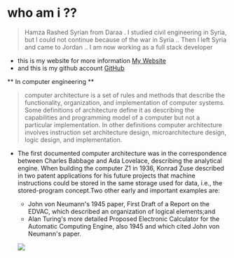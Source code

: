 
# who am i ?? 
 > Hamza Rashed Syrian from Daraa . I studied civil engineering in Syria, but I could not continue because of the war in Syria .. Then I left Syria and came to Jordan ..
I am now working as a full stack developer
* this is my website for more information [My Website](https://hamzarashed.herokuapp.com/)
* and this is my github account [GitHub](https://github.com/Hamza-Rashed/)

 ** In computer engineering **
> computer architecture is a set of rules and methods that describe the functionality,
> organization, and implementation of computer systems. Some definitions of architecture define it as describing
> the capabilities and programming model of a computer but not a particular implementation. In other definitions
> computer architecture involves instruction set architecture design, microarchitecture design, logic design, and implementation.

* The first documented computer architecture was in the correspondence between Charles Babbage and Ada Lovelace, 
describing the analytical engine. When building the computer Z1 in 1936, Konrad Zuse described in two patent 
applications for his future projects that machine instructions could be stored in the same storage used for data,
i.e., the stored-program concept.Two other early and important examples are:

   * John von Neumann's 1945 paper, First Draft of a Report on the EDVAC, which described an organization of logical elements;and
   * Alan Turing's more detailed Proposed Electronic Calculator for the Automatic Computing Engine, also 1945 and which cited John von Neumann's paper.
   
   ![](https://wanemclubstore.files.wordpress.com/2017/10/5f013-core_architecture.gif?w=816&h=9999)

